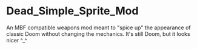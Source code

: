 # Dead_Simple_Sprite_Mod
An MBF compatible weapons mod meant to "spice up" the appearance of classic Doom without changing the mechanics. It's still Doom, but it looks nicer ^_^
